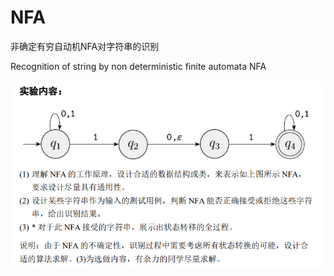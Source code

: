 # NFA
非确定有穷自动机NFA对字符串的识别 

Recognition of string by non deterministic finite automata NFA

![title](NFA_png.png)